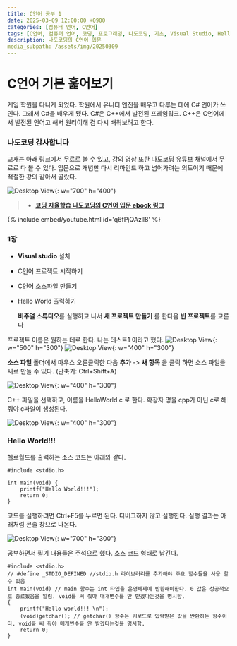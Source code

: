 ```yaml
---
title: C언어 공부 1
date: 2025-03-09 12:00:00 +0900
categories: [컴퓨터 언어, C언어]
tags: [C언어, 컴퓨터 언어, 코딩, 프로그래밍, 나도코딩, 기초, Visual Studio, Hello World!!!]     # TAG names should always be lowercase
description: 나도코딩의 C언어 입문
media_subpath: /assets/img/20250309
---
```


# C언어 기본 훑어보기

게임 학원을 다니게 되었다. 
학원에서 유니티 엔진을 배우고 다루는 데에 C# 언어가 쓰인다.
그래서 C#을 배우게 됐다. 
C#은 C++에서 발전된 프레임워크.
C++은 C언어에서 발전된 언어고 해서 원리이해 겸 다시 배워보려고 한다.

### 나도코딩 감사합니다

교재는 아래 링크에서 무료로 볼 수 있고, 강의 영상 또한 나도코딩 유튜브 채널에서 무료로 다 볼 수 있다. 입문으로 개념만 다시 리마인드 하고 넘어가려는 의도이기 때문에 적절한 강의 같아서 골랐다.

 ![Desktop View](12.jpg){: w="700" h="400"}
> - [**코딩 자율학습 나도코딩의 C언어 입문 ebook 링크**](https://thebook.io/007139/)

{% include embed/youtube.html id='q6fPjQAzll8' %}

### 1장
- **Visual studio** 설치
- C언어 프로젝트 시작하기
- C언어 소스파일 만들기
- Hello World 출력하기
  
  **비주얼 스튜디오**를 실행하고 나서 **새 프로젝트 만들기** 를 한다음
 **빈 프로젝트**를 고른다

 프로젝트 이름은 원하는 데로 한다. 나는 테스트1 이라고 했다.
 ![Desktop View](13.jpg){: w="500" h="300"}
![Desktop View](14.jpg){: w="400" h="300"}

**소스 파일** 폴더에서 마우스 오른클릭한 다음 **추가** -> **새 항목** 을 클릭 하면 소스 파일을 새로 만들 수 있다. (단축키: Ctrl+Shift+A)

![Desktop View](15.jpg){: w="400" h="300"}

C++ 파일을 선택하고, 이름을 HelloWorld.c 로 한다. 확장자 명을 cpp가 아닌 c로 해줘야 c파일이 생성된다.

![Desktop View](16.jpg){: w="400" h="300"}

### Hello World!!!

헬로월드를 출력하는 소스 코드는 아래와 같다.

```
#include <stdio.h>

int main(void) {
	printf("Hello World!!!");
	return 0;
}

```
코드를 실행하려면 Ctrl+F5를 누르면 된다. 디버그하지 않고 실행한다.
실행 결과는 아래처럼 콘솔 창으로 나온다.

![Desktop View](17.jpg){: w="700" h="300"}

공부하면서 필기 내용들은 주석으로 했다. 소스 코드 형태로 남긴다.

```
#include <stdio.h>
// #define _STDIO_DEFINED //stdio.h 라이브러리를 추가해야 주요 함수들을 사용 할 수 있음
int main(void) // main 함수는 int 타입을 운영체제에 반환해야한다. 0 값은 성공적으로 종료됬음을 알림. void를 써 줘야 매개변수를 안 받겠다는것을 명시함.
{
	printf("Hello world!!! \n");
	(void)getchar(); // getchar() 함수는 키보드로 입력받은 값을 반환하는 함수이다. void를 써 줘야 매개변수를 안 받겠다는것을 명시함.
	return 0;
}

```

